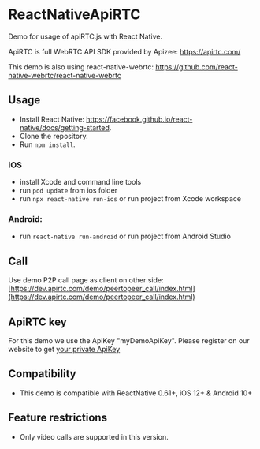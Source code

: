 # ReactNativeApiRTC

Demo for usage of apiRTC.js with React Native.

ApiRTC is full WebRTC API SDK provided by Apizee: https://apirtc.com/

This demo is also using react-native-webrtc: https://github.com/react-native-webrtc/react-native-webrtc

## Usage
- Install React Native: https://facebook.github.io/react-native/docs/getting-started.
- Clone the repository.
- Run `npm install`.  

### iOS
- install Xcode and command line tools
- run `pod update` from ios folder
- run `npx react-native run-ios` or run project from Xcode workspace

### Android:
- run `react-native run-android` or run project from Android Studio
	
## Call

Use demo P2P call page as client on other side: [https://dev.apirtc.com/demo/peertopeer_call/index.html](https://dev.apirtc.com/demo/peertopeer_call/index.html)

## ApiRTC key
For this demo we use the ApiKey "myDemoApiKey". Please register on our website to get [your private ApiKey]([https://cloud.apizee.com/register](https://cloud.apizee.com/register))

## Compatibility
- This demo is compatible with ReactNative 0.61+, iOS 12+ & Android 10+

## Feature restrictions
- Only video calls are supported in this version.
